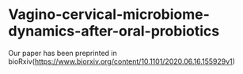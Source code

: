 # Vagino-cervical-microbiome-dynamics-after-oral-probiotics
Our paper has been preprinted in bioRxiv(https://www.biorxiv.org/content/10.1101/2020.06.16.155929v1)
